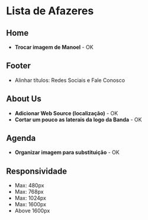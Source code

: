 # Lista de Afazeres

## Home
* **Trocar imagem de Manoel** - OK

## Footer
* Alinhar títulos: Redes Sociais e Fale Conosco

## About Us
* **Adicionar Web Source (localização)** - OK
* **Cortar um pouco as laterais da logo da Banda** - OK

## Agenda
* **Organizar imagem para substituição** - OK

## Responsividade
* Max: 480px
* Max: 768px
* Max: 1024px
* Max: 1600px
* Above 1600px
